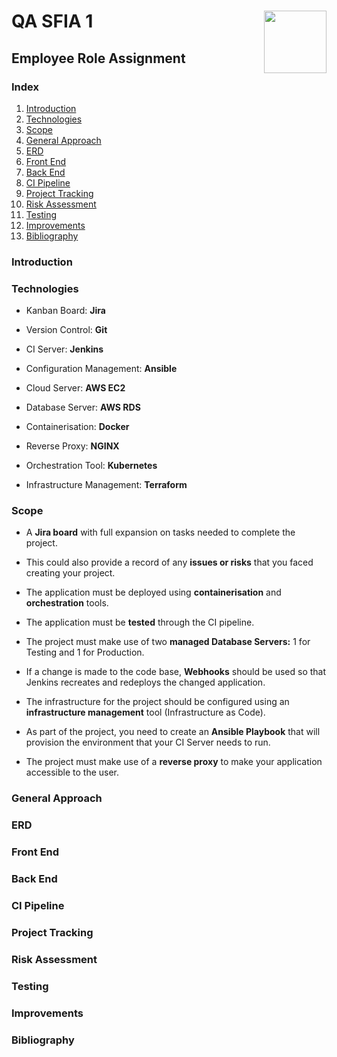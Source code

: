 # **QA SFIA 1**	<img align="right" width="100" height="100" src="http://www.apprenticeshipguide.co.uk/wp-content/uploads/2018/01/QA-logo-2019-3.jpg">


## Employee Role Assignment


### Index

1. [Introduction](#Introduction)
2. [Technologies](#Technologies)
3. [Scope](#Scope)
4. [General Approach](#General-Approach)
5. [ERD](#ERD)
6. [Front End](#Front-End)
7. [Back End](#Back-End)
8. [CI Pipeline](#CI-Pipeline)
9. [Project Tracking](#Project-Tracking)
10. [Risk Assessment](#Risk-Assessment)
11. [Testing](#Testing)
12. [Improvements](#Improvements)
13. [Bibliography](#Bibliography)

 ### Introduction



### Technologies

- Kanban Board: **Jira**

- Version Control: **Git**

- CI Server: **Jenkins**

- Configuration Management: **Ansible**

- Cloud Server: **AWS EC2**

- Database Server: **AWS RDS**

- Containerisation: **Docker**

- Reverse Proxy: **NGINX**

- Orchestration Tool: **Kubernetes**

- Infrastructure Management: **Terraform**

### Scope

- A **Jira board** with full expansion on tasks needed to complete the project.

- This could also provide a record of any **issues or risks** that you faced creating your project.

- The application must be deployed using **containerisation** and **orchestration** tools.

- The application must be **tested** through the CI pipeline.

- The project must make use of two **managed Database Servers:** 1 for Testing and 1 for Production.

- If a change is made to the code base, **Webhooks** should be used so that Jenkins recreates and redeploys the changed application.

- The infrastructure for the project should be configured using an **infrastructure management** tool (Infrastructure as Code).

- As part of the project, you need to create an **Ansible Playbook** that will provision the environment that your CI Server needs to run.

- The project must make use of a **reverse proxy** to make your application accessible to the user.


### General Approach

### ERD

### Front End

### Back End

### CI Pipeline

### Project Tracking

### Risk Assessment

### Testing

### Improvements

### Bibliography